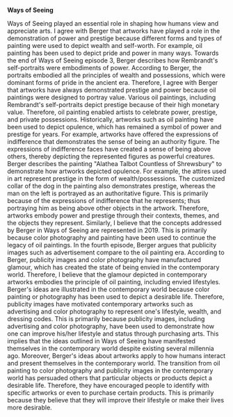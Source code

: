 **Ways of Seeing**

Ways of Seeing played an essential role in shaping how humans view and appreciate arts. I agree with Berger that artworks have played a role in the demonstration of power and prestige because different forms and types of painting were used to depict wealth and self-worth. For example, oil painting has been used to depict pride and power in many ways. Towards the end of Ways of Seeing episode 3, Berger describes how Rembrandt's self-portraits were embodiments of power. According to Berger, the portraits embodied all the principles of wealth and possessions, which were dominant forms of pride in the ancient era. Therefore, I agree with Berger that artworks have always demonstrated prestige and power because oil paintings were designed to portray value. Various oil paintings, including Rembrandt's self-portraits depict prestige because of their high monetary value. 
	Therefore, oil painting enabled artists to celebrate power, prestige, and private possessions. Historically, artworks such as oil painting have been used to depict opulence, which has remained a symbol of power and prestige for years. For example, artworks have offered the expressions of indifference that demonstrates the sense of being an authority figure. The expressions of indifference faces have created a sense of being above others, thereby depicting the represented figures as powerful creatures. Berger describes the painting "Alathea Talbot Countless of Shrewsbury" to demonstrate how artworks depicted opulence. For example, the attires used in art represent prestige in the form of wealth/possessions. The customized collar of the dog in the painting also demonstrates prestige, whereas the man on the left is portrayed as an authoritative figure. This is primarily because of the expressions of indifference that he represents; thus portraying him as being above other objects in the artwork. Therefore, artworks embody power and prestige through their contexts, themes, and the objects they represent.
	Similarly, I believe that the concepts addressed by Berger in Ways of Seeing are represented in 2019. This is primarily because color photography and painting have been used to continue the legacy of oil paintings. In the fourth episode, Berger argues that publicity images such as advertisement compare to the oil painting era. According to Berger, publicity images and color photography have manufactured glamour, which has created the state of being envied in the contemporary world. Therefore, I believe that the glamour depicted in contemporary artworks embodies the principle of oil painting, including envied lifestyles. Berger's ideas are illustrated in the contemporary world because color painting or photography has been used to depict a desirable life. Therefore, publicity images have motivated contemporary artworks such as advertising and color photography to represent one's lifestyle, wealth, and dressing codes. This is primarily because publicity images, including advertising and color photography, have been used to demonstrate how one can improve his/her lifestyle and status through purchasing arts. This implies that the ideas outlined in Ways of Seeing have manifested themselves in the contemporary world despite existing several millennia ago.
	Moreover, Berger's ideas about artworks apply to how humans interact and present themselves in the contemporary world. The transition from oil painting to color photography and publicity images in the contemporary world has persuaded others that particular objects or products depict a desirable life. Therefore, they have encouraged people to identify with specific artworks or even to purchase certain products. This is primarily because they believe that they will improve their lifestyle or make their lives more desirable.
